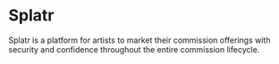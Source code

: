 # Splatr

Splatr is a platform for artists to market their commission offerings with security and confidence throughout the entire commission lifecycle.
